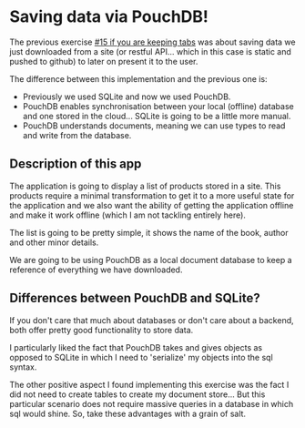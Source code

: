 # Saving data via PouchDB!

The previous exercise [#15 if you are keeping tabs](https://github.com/rodrigoelp/reactnative-typescript-exercise-15) was about saving data we just downloaded from a site (or restful API... which in this case is static and pushed to github) to later on present it to the user.

The difference between this implementation and the previous one is:

- Previously we used SQLite and now we used PouchDB.
- PouchDB enables synchronisation between your local (offline) database and one stored in the cloud... SQLite is going to be a little more manual.
- PouchDB understands documents, meaning we can use types to read and write from the database.

## Description of this app

The application is going to display a list of products stored in a site. This products require a minimal transformation to get it to a more useful state for the application and we also want the ability of getting the application offline and make it work offline (which I am not tackling entirely here).

The list is going to be pretty simple, it shows the name of the book, author and other minor details.

We are going to be using PouchDB as a local document database to keep a reference of everything we have downloaded.

## Differences between PouchDB and SQLite?

If you don't care that much about databases or don't care about a backend, both offer pretty good functionality to store data.

I particularly liked the fact that PouchDB takes and gives objects as opposed to SQLite in which I need to 'serialize' my objects into the sql syntax.

The other positive aspect I found implementing this exercise was the fact I did not need to create tables to create my document store... But this particular scenario does not require massive queries in a database in which sql would shine. So, take these advantages with a grain of salt.
